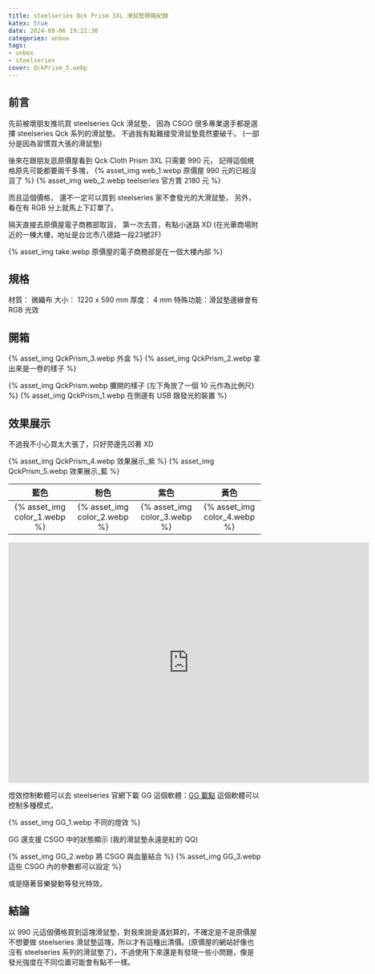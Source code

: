 ```yaml
---
title: steelseries Qck Prism 3XL 滑鼠墊開箱紀錄
katex: true
date: 2024-09-06 19:22:30
categories: unbox
tags:
- unbox
- steelseries
cover: QckPrism_5.webp
---
```


## 前言

先前被壞朋友推坑買 steelseries Qck 滑鼠墊，
因為 CSGO 很多專業選手都是選擇 steelseries Qck 系列的滑鼠墊。
不過我有點難接受滑鼠墊竟然要破千。
(一部分是因為習慣買大張的滑鼠墊)

後來在跟朋友逛原價屋看到 Qck Cloth Prism 3XL 只需要 990 元，
記得這個規格原先可能都要兩千多塊，
{% asset_img web_1.webp 原價屋 990 元的已經沒貨了 %}
{% asset_img web_2.webp teelseries 官方賣 2180 元 %}

而且這個價格，
還不一定可以買到 steelseries 家不會發光的大滑鼠墊，
另外，看在有 RGB 分上就馬上下訂單了。

隔天直接去原價屋電子商務部取貨，
第一次去買，有點小迷路 XD
(在光華商場附近的一棟大樓，地址是台北市八德路一段23號2F)

{% asset_img take.webp 原價屋的電子商務部是在一個大樓內部 %}

## 規格

材質： 微織布
大小： 1220 x 590 mm
厚度： 4 mm
特殊功能：滑鼠墊邊緣會有 RGB 光效

## 開箱

{% asset_img QckPrism_3.webp 外盒 %}
{% asset_img QckPrism_2.webp 拿出來是一卷的樣子 %}

{% asset_img QckPrism.webp 攤開的樣子 (左下角放了一個 10 元作為比例尺) %}
{% asset_img QckPrism_1.webp 在側邊有 USB 跟發光的裝置 %}


## 效果展示

不過我不小心買太大張了，只好旁邊先凹著 XD

{% asset_img QckPrism_4.webp 效果展示_紫 %}
{% asset_img QckPrism_5.webp 效果展示_藍 %}

|藍色|粉色|紫色|黃色|
| :----: | :----: | :----: | :----: |
|{% asset_img  color_1.webp %}|{% asset_img color_2.webp %}|{% asset_img color_3.webp %}|{% asset_img color_4.webp %}|

<div style="text-align:center">
<iframe width="720" height="480" src="https://www.youtube.com/embed/5991DkE4sio" title="YouTube video player" frameborder="0" allow="accelerometer; autoplay; clipboard-write; encrypted-media; gyroscope; picture-in-picture; web-share" allowfullscreen></iframe>
</div>

燈效控制軟體可以去 steelseries 官網下載 GG 這個軟體：[GG 載點](https://steelseries.com/gg/engine)
這個軟體可以控制多種模式，

{% asset_img GG_1.webp 不同的燈效 %}

GG 還支援 CSGO 中的狀態顯示 (我的滑鼠墊永遠是紅的 QQ)

{% asset_img GG_2.webp 將 CSGO 與血量結合 %}
{% asset_img GG_3.webp 這些 CSGO 內的參數都可以設定 %}

或是隨著音樂變動等發光特效。

## 結論
以 990 元這個價格買到這塊滑鼠墊，對我來說是滿划算的，不確定是不是原價屋不想要做 steelseries 滑鼠墊這塊，所以才有這種出清價。(原價屋的網站好像也沒有 steelseries 系列的滑鼠墊了)，不過使用下來還是有發現一些小問題，像是發光強度在不同位置可能會有點不一樣。

